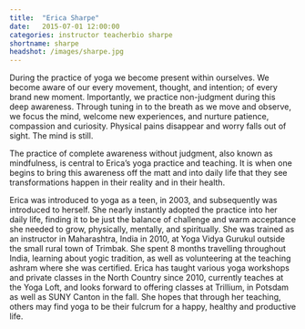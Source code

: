 ```yaml
---
title:  "Erica Sharpe"
date:   2015-07-01 12:00:00
categories: instructor teacherbio sharpe
shortname: sharpe
headshot: /images/sharpe.jpg
---
```

During the practice of yoga we become present within ourselves. We become aware of our every movement, thought, and intention; of every brand new moment. Importantly, we practice non-judgment during this deep awareness. Through tuning in to the breath as we move and observe, we focus the mind, welcome new experiences, and nurture patience, compassion and curiosity. Physical pains disappear and worry falls out of sight. The mind is still.

The practice of complete awareness without judgment, also known as mindfulness, is central to Erica’s yoga practice and teaching. It is when one begins to bring this awareness off the matt and into daily life that they see transformations happen in their reality and in their health.

Erica was introduced to yoga as a teen, in 2003, and subsequently was introduced to herself. She nearly instantly adopted the practice into her daily life, finding it to be just the balance of challenge and warm acceptance she needed to grow, physically, mentally, and spiritually. She was trained as an instructor in Maharashtra, India in 2010, at Yoga Vidya Gurukul outside the small rural town of Trimbak. She spent 8 months travelling throughout India, learning about yogic tradition, as well as volunteering at the teaching ashram where she was certified. Erica has taught various yoga workshops and private classes in the North Country since 2010, currently teaches at the Yoga Loft, and looks forward to offering classes at Trillium, in Potsdam as well as SUNY Canton in the fall. She hopes that through her teaching, others may find yoga to be their fulcrum for a happy, healthy and productive life.